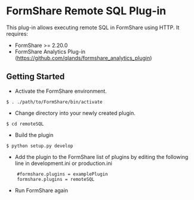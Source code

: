 FormShare Remote SQL Plug-in
==============

This plug-in allows executing remote SQL in FormShare using HTTP. It requires:

- FormShare >= 2.20.0
- FormShare Analytics Plug-in (https://github.com/qlands/formshare_analytics_plugin)



Getting Started
---------------

- Activate the FormShare environment.
```
$ . ./path/to/FormShare/bin/activate
```

- Change directory into your newly created plugin.
```
$ cd remoteSQL
```

- Build the plugin
```
$ python setup.py develop
```

- Add the plugin to the FormShare list of plugins by editing the following line in development.ini or production.ini
```
    #formshare.plugins = examplePlugin
    formshare.plugins = remoteSQL
```

- Run FormShare again
